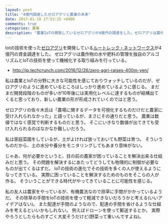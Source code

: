 ```yaml
---
layout: post
title: "4億円調達したゼロアグリと農業の未来"
date: 2017-01-10 17:53:25 +0900
comments: true
categories: 農業
description: "農業IoTの開発しているゼロアグリが4億円の調達をした。ゼロアグリは農作物の水や肥料の管理をIoTの技術を使って機械化する取り組みを行っている。今まで経験や勘に頼っていた部分をアルゴリズムに落とし込むことで技術の継承を途絶えることなく行うのも取り組みの1つとのこと。"
---
```


Iotの技術を使った[ゼロアグリ](http://www.zero-agri.jp/)を開発している[ルートレック・ネットワークス](http://www.routrek.co.jp/)が4億円の資金調達をした。
ゼロアグリは農作物の水や肥料の管理を独自のアルゴリズムとIoTの技術を使って機械化する取り組みを行っている。

* http://jp.techcrunch.com/2016/12/26/zero-agri-raises-400m-yen/

私は農業とIoTの分野に大きな可能性を感じておりウォッチしているのだが、ゼロアグリのように進めているところはしっかり進めているように感じる。
まだまだ開発段階のものが多いが10年後には実用化レベルに達するものが結構出てくると思っており、新しい農業の形が形成されていくのではと思う。

ゼロアグリの佐々木氏は「農場に関するデータを可視化するものだけだと農家に受け入れられなかった」と語っているが、まさにその通りだと思う。
農業は数値ではなく感覚で判断するものだと思う。
そこにいきなり数値が出てきても受け入れられるのはなかなか難しいだろう。

私は家庭菜園をしているが、土がよければ放っておいても野菜は育つ。
そういうものだから、土の水分や養分をモニタリングしてもあまり意味がない。

じゃあ、何が必要かというと、目の前の農家が困っていることを解決出来る仕組みだと思う。
その問題を解決するにあたってどうしても物理的に制御が必要なものが出てくるはずだ。
IoTの技術の進化でその技術を多くの人が使えるようになってきている。
実際に困っていることを解決するためのものをそこらの人が作る。
そういうことができる時代がやってきていることに可能性を感じる。

私の友人は農家をやっているが、有機農法なので除草に手間がかかっているようだ。
その除草の手間をIoTの技術を使って軽減できないだろうかと考える(いいアイデアはない)。
また配達が手間のようなので、配達の手間を省けるような仕組みを考えるといいかもしれない。
例えばドローンを使って郵送するとか。
実際やろうとしたらものすごく大変そうだけど(野菜って重いんですよね)。
